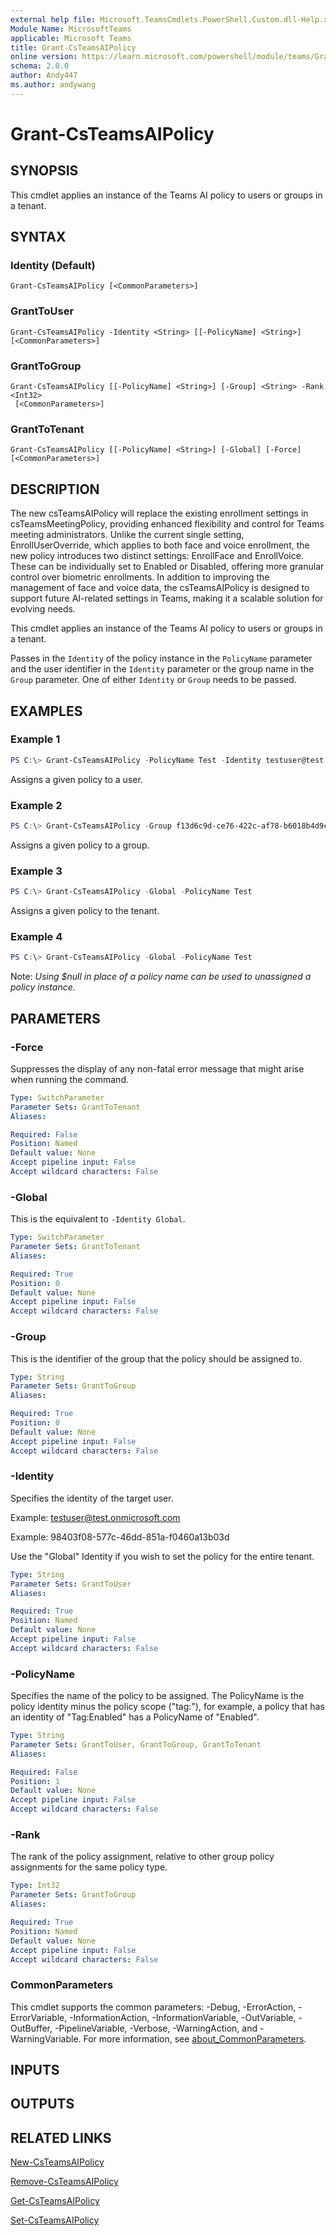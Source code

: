 ```yaml
---
external help file: Microsoft.TeamsCmdlets.PowerShell.Custom.dll-Help.xml
Module Name: MicrosoftTeams
applicable: Microsoft Teams
title: Grant-CsTeamsAIPolicy
online version: https://learn.microsoft.com/powershell/module/teams/Grant-CsTeamsAIPolicy
schema: 2.0.0
author: Andy447
ms.author: andywang
---
```


# Grant-CsTeamsAIPolicy

## SYNOPSIS
This cmdlet applies an instance of the Teams AI policy to users or groups in a tenant.

## SYNTAX

### Identity (Default)
```
Grant-CsTeamsAIPolicy [<CommonParameters>]
```

### GrantToUser
```
Grant-CsTeamsAIPolicy -Identity <String> [[-PolicyName] <String>] [<CommonParameters>]
```

### GrantToGroup
```
Grant-CsTeamsAIPolicy [[-PolicyName] <String>] [-Group] <String> -Rank <Int32>
 [<CommonParameters>]
```

### GrantToTenant
```
Grant-CsTeamsAIPolicy [[-PolicyName] <String>] [-Global] [-Force] [<CommonParameters>]
```

## DESCRIPTION

The new csTeamsAIPolicy will replace the existing enrollment settings in csTeamsMeetingPolicy, providing enhanced flexibility and control for Teams meeting administrators. Unlike the current single setting, EnrollUserOverride, which applies to both face and voice enrollment, the new policy introduces two distinct settings: EnrollFace and EnrollVoice. These can be individually set to Enabled or Disabled, offering more granular control over biometric enrollments. In addition to improving the management of face and voice data, the csTeamsAIPolicy is designed to support future AI-related settings in Teams, making it a scalable solution for evolving needs.

This cmdlet applies an instance of the Teams AI policy to users or groups in a tenant.

Passes in the `Identity` of the policy instance in the `PolicyName` parameter and the user identifier in the `Identity` parameter or the group name in the `Group` parameter. One of either `Identity` or `Group` needs to be passed.

## EXAMPLES

### Example 1
```powershell
PS C:\> Grant-CsTeamsAIPolicy -PolicyName Test -Identity testuser@test.onmicrosoft.com
```

Assigns a given policy to a user.

### Example 2
```powershell
PS C:\> Grant-CsTeamsAIPolicy -Group f13d6c9d-ce76-422c-af78-b6018b4d9c80 -PolicyName Test
```

Assigns a given policy to a group.


### Example 3
```powershell
PS C:\> Grant-CsTeamsAIPolicy -Global -PolicyName Test
```

Assigns a given policy to the tenant.

### Example 4
```powershell
PS C:\> Grant-CsTeamsAIPolicy -Global -PolicyName Test
```

Note: _Using $null in place of a policy name can be used to unassigned a policy instance._

## PARAMETERS

### -Force
Suppresses the display of any non-fatal error message that might arise when running the command.

```yaml
Type: SwitchParameter
Parameter Sets: GrantToTenant
Aliases:

Required: False
Position: Named
Default value: None
Accept pipeline input: False
Accept wildcard characters: False
```

### -Global
This is the equivalent to `-Identity Global`.

```yaml
Type: SwitchParameter
Parameter Sets: GrantToTenant
Aliases:

Required: True
Position: 0
Default value: None
Accept pipeline input: False
Accept wildcard characters: False
```

### -Group
This is the identifier of the group that the policy should be assigned to.

```yaml
Type: String
Parameter Sets: GrantToGroup
Aliases:

Required: True
Position: 0
Default value: None
Accept pipeline input: False
Accept wildcard characters: False
```

### -Identity
Specifies the identity of the target user.

Example: testuser@test.onmicrosoft.com

Example: 98403f08-577c-46dd-851a-f0460a13b03d

Use the "Global" Identity if you wish to set the policy for the entire tenant.

```yaml
Type: String
Parameter Sets: GrantToUser
Aliases:

Required: True
Position: Named
Default value: None
Accept pipeline input: False
Accept wildcard characters: False
```

### -PolicyName
Specifies the name of the policy to be assigned. The PolicyName is the policy identity minus the policy scope ("tag:"), for example, a policy that has an identity of "Tag:Enabled" has a PolicyName of "Enabled".

```yaml
Type: String
Parameter Sets: GrantToUser, GrantToGroup, GrantToTenant
Aliases:

Required: False
Position: 1
Default value: None
Accept pipeline input: False
Accept wildcard characters: False
```

### -Rank
The rank of the policy assignment, relative to other group policy assignments for the same policy type.

```yaml
Type: Int32
Parameter Sets: GrantToGroup
Aliases:

Required: True
Position: Named
Default value: None
Accept pipeline input: False
Accept wildcard characters: False
```

### CommonParameters
This cmdlet supports the common parameters: -Debug, -ErrorAction, -ErrorVariable, -InformationAction, -InformationVariable, -OutVariable, -OutBuffer, -PipelineVariable, -Verbose, -WarningAction, and -WarningVariable. For more information, see [about_CommonParameters](http://go.microsoft.com/fwlink/?LinkID=113216).

## INPUTS

## OUTPUTS

## RELATED LINKS

[New-CsTeamsAIPolicy](New-CsTeamsAIPolicy.md)

[Remove-CsTeamsAIPolicy](Remove-CsTeamsAIPolicy.yml)

[Get-CsTeamsAIPolicy](Get-CsTeamsAIPolicy.yml)

[Set-CsTeamsAIPolicy](Set-CsTeamsAIPolicy.yml)